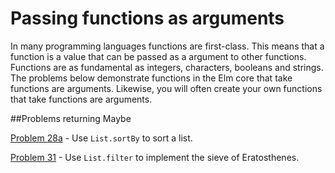 # Passing functions as arguments

In many programming languages functions are first-class. This means that a function is a value that can be passed as a argument to other functions. Functions are as fundamental as integers, characters, booleans and  strings. The problems below demonstrate functions in the Elm core that take functions are arguments. Likewise, you will often create your own functions that take functions are arguments. 

##Problems returning Maybe

[Problem 28a](p/p28a.md) - Use ```List.sortBy``` to sort a list.

[Problem 31](p/p31.md) - Use ```List.filter``` to implement the sieve of Eratosthenes.

